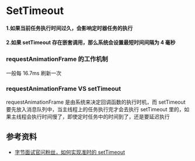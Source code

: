 # SetTimeout

#### 1.如果当前任务执行时间过久，会影响定时器任务的执行

#### 2.如果 setTimeout 存在嵌套调用，那么系统会设置最短时间间隔为 4 毫秒

### requestAnimationFrame 的工作机制

一般每 16.7ms 刷新一次

### requestAnimationFrame VS setTimeout

requestAnimationFrame 是由系统来决定回调函数的执行时机，而 setTimeout 要先放入消息队列中，当主线程上的任务执行完才会去执行 setTimeout 里的，如果主线程会执行时间慢了，即使定时任务中的时间到了，还是要延迟执行

## 参考资料

-   [字节面试官问粉丝，如何实现准时的 setTimeout](https://mp.weixin.qq.com/s/ENU93_jSUaAONCkfTQTK-Q)
